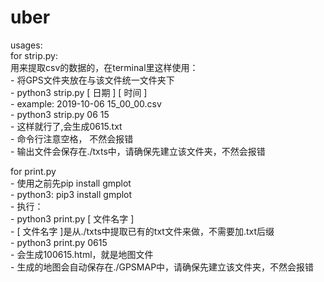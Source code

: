 # uber
usages:<br>
for strip.py:<br>
用来提取csv的数据的，在terminal里这样使用：<br>
    - 将GPS文件夹放在与该文件统一文件夹下<br>
    - python3 strip.py [ 日期 ] [ 时间 ]<br>
        - example: 2019-10-06 15_00_00.csv<br>
            - python3 strip.py 06 15<br>
            - 这样就行了,会生成0615.txt<br>
        - 命令行注意空格， 不然会报错<br>
    - 输出文件会保存在./txts中，请确保先建立该文件夹，不然会报错<br>

for print.py<br>
    - 使用之前先pip install gmplot<br>
        - python3: pip3 install gmplot<br>
    - 执行：<br>
        - python3 print.py [ 文件名字 ]<br>
            - [ 文件名字 ]是从./txts中提取已有的txt文件来做，不需要加.txt后缀<br>
                - python3 print.py 0615<br>
                - 会生成100615.html，就是地图文件<br>
            - 生成的地图会自动保存在./GPSMAP中，请确保先建立该文件夹，不然会报错<br>
